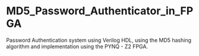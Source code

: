 # MD5_Password_Authenticator_in_FPGA
Password Authentication system using Verilog HDL, using the MD5 hashing algorithm and implementation using the PYNQ - Z2 FPGA.
